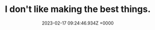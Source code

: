 ---
title: "I don't like making the best things."
link: "https://internetvin.ghost.io/i-dont-like-making-the-best-things/"
date: "2023-02-17 09:24:46.934Z +0000"
description: 
category: "articles"
---